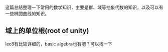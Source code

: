 这篇总结整理一下常用的数学知识，主要是群、域等抽象代数的知识，以及可以有一些椭圆曲线的知识。

## 域上的单位根(root of unity)

lec8有比较详细的，basic algebra也有吧？可以找一下
